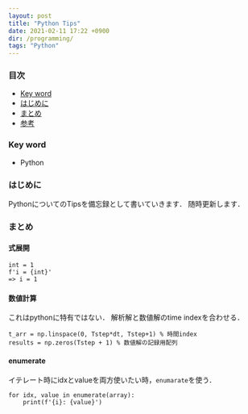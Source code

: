 ```yaml
---
layout: post
title: "Python Tips"
date: 2021-02-11 17:22 +0900
dir: /programming/
tags: "Python"
---
```


### 目次
- [Key word](#key-word)
- [はじめに](#はじめに)
- [まとめ](#まとめ)
- [参考](#参考)

### Key word
- Python

### はじめに
PythonについてのTipsを備忘録として書いていきます．
随時更新します．

### まとめ
#### 式展開
```
int = 1
f'i = {int}'
=> i = 1
```

#### 数値計算
これはpythonに特有ではない．
解析解と数値解のtime indexを合わせる．
```
t_arr = np.linspace(0, Tstep*dt, Tstep+1) % 時間index
results = np.zeros(Tstep + 1) % 数値解の記録用配列
```

#### enumerate
イテレート時にidxとvalueを両方使いたい時，`enumarate`を使う．
```
for idx, value in enumerate(array):
    print(f'{i}: {value}')
```

<!-- ### 参考
### 注意 -->
